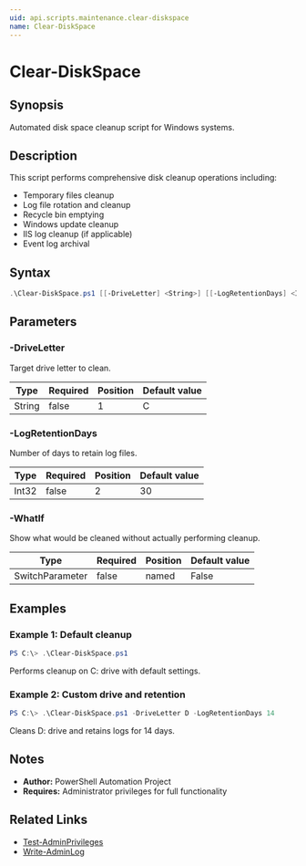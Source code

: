 ```yaml
---
uid: api.scripts.maintenance.clear-diskspace
name: Clear-DiskSpace
---
```


# Clear-DiskSpace

## Synopsis
Automated disk space cleanup script for Windows systems.

## Description
This script performs comprehensive disk cleanup operations including:
- Temporary files cleanup
- Log file rotation and cleanup
- Recycle bin emptying
- Windows update cleanup
- IIS log cleanup (if applicable)
- Event log archival

## Syntax
```powershell
.\Clear-DiskSpace.ps1 [[-DriveLetter] <String>] [[-LogRetentionDays] <Int32>] [-WhatIf] [<CommonParameters>]
```

## Parameters

### -DriveLetter
Target drive letter to clean.

| Type | Required | Position | Default value |
|------|----------|----------|---------------|
| String | false | 1 | C |

### -LogRetentionDays
Number of days to retain log files.

| Type | Required | Position | Default value |
|------|----------|----------|---------------|
| Int32 | false | 2 | 30 |

### -WhatIf
Show what would be cleaned without actually performing cleanup.

| Type | Required | Position | Default value |
|------|----------|----------|---------------|
| SwitchParameter | false | named | False |

## Examples

### Example 1: Default cleanup
```powershell
PS C:\> .\Clear-DiskSpace.ps1
```
Performs cleanup on C: drive with default settings.

### Example 2: Custom drive and retention
```powershell
PS C:\> .\Clear-DiskSpace.ps1 -DriveLetter D -LogRetentionDays 14
```
Cleans D: drive and retains logs for 14 days.

## Notes
- **Author:** PowerShell Automation Project
- **Requires:** Administrator privileges for full functionality

## Related Links
- [Test-AdminPrivileges](../../PSAdminCore/Test-AdminPrivileges.md)
- [Write-AdminLog](../../PSAdminCore/Write-AdminLog.md)